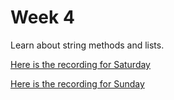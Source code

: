 # Week 4

Learn about string methods and lists.

[Here is the recording for Saturday](https://drive.google.com/file/d/18BySYwBnDkBsBmyBx6komsf4ArruA4o_/view?usp=sharing)

[Here is the recording for Sunday](https://drive.google.com/file/d/17AUxDyH1qF7gomPKftTRylgKed2gBdbS/view?usp=sharing)
